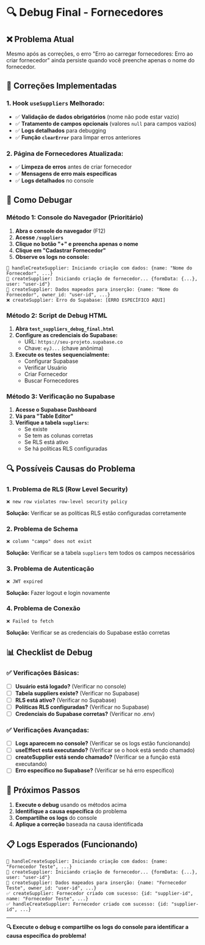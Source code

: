 # 🔍 Debug Final - Fornecedores

## ❌ Problema Atual

Mesmo após as correções, o erro "Erro ao carregar fornecedores: Erro ao criar fornecedor" ainda persiste quando você preenche apenas o nome do fornecedor.

## 🔧 Correções Implementadas

### **1. Hook `useSuppliers` Melhorado:**
- ✅ **Validação de dados obrigatórios** (nome não pode estar vazio)
- ✅ **Tratamento de campos opcionais** (valores `null` para campos vazios)
- ✅ **Logs detalhados** para debugging
- ✅ **Função `clearError`** para limpar erros anteriores

### **2. Página de Fornecedores Atualizada:**
- ✅ **Limpeza de erros** antes de criar fornecedor
- ✅ **Mensagens de erro mais específicas**
- ✅ **Logs detalhados** no console

## 🧪 Como Debugar

### **Método 1: Console do Navegador (Prioritário)**

1. **Abra o console do navegador** (F12)
2. **Acesse `/suppliers`**
3. **Clique no botão "+" e preencha apenas o nome**
4. **Clique em "Cadastrar Fornecedor"**
5. **Observe os logs no console:**

```
🚀 handleCreateSupplier: Iniciando criação com dados: {name: "Nome do Fornecedor", ...}
🚀 createSupplier: Iniciando criação de fornecedor... {formData: {...}, user: "user-id"}
📝 createSupplier: Dados mapeados para inserção: {name: "Nome do Fornecedor", owner_id: "user-id", ...}
❌ createSupplier: Erro do Supabase: [ERRO ESPECÍFICO AQUI]
```

### **Método 2: Script de Debug HTML**

1. **Abra `test_suppliers_debug_final.html`**
2. **Configure as credenciais do Supabase:**
   - URL: `https://seu-projeto.supabase.co`
   - Chave: `eyJ...` (chave anônima)
3. **Execute os testes sequencialmente:**
   - Configurar Supabase
   - Verificar Usuário
   - Criar Fornecedor
   - Buscar Fornecedores

### **Método 3: Verificação no Supabase**

1. **Acesse o Supabase Dashboard**
2. **Vá para "Table Editor"**
3. **Verifique a tabela `suppliers`:**
   - Se existe
   - Se tem as colunas corretas
   - Se RLS está ativo
   - Se há políticas RLS configuradas

## 🔍 Possíveis Causas do Problema

### **1. Problema de RLS (Row Level Security)**
```
❌ new row violates row-level security policy
```
**Solução:** Verificar se as políticas RLS estão configuradas corretamente

### **2. Problema de Schema**
```
❌ column "campo" does not exist
```
**Solução:** Verificar se a tabela `suppliers` tem todos os campos necessários

### **3. Problema de Autenticação**
```
❌ JWT expired
```
**Solução:** Fazer logout e login novamente

### **4. Problema de Conexão**
```
❌ Failed to fetch
```
**Solução:** Verificar se as credenciais do Supabase estão corretas

## 📊 Checklist de Debug

### **✅ Verificações Básicas:**
- [ ] **Usuário está logado?** (Verificar no console)
- [ ] **Tabela suppliers existe?** (Verificar no Supabase)
- [ ] **RLS está ativo?** (Verificar no Supabase)
- [ ] **Políticas RLS configuradas?** (Verificar no Supabase)
- [ ] **Credenciais do Supabase corretas?** (Verificar no .env)

### **✅ Verificações Avançadas:**
- [ ] **Logs aparecem no console?** (Verificar se os logs estão funcionando)
- [ ] **useEffect está executando?** (Verificar se o hook está sendo chamado)
- [ ] **createSupplier está sendo chamado?** (Verificar se a função está executando)
- [ ] **Erro específico no Supabase?** (Verificar se há erro específico)

## 🚀 Próximos Passos

1. **Execute o debug** usando os métodos acima
2. **Identifique a causa específica** do problema
3. **Compartilhe os logs** do console
4. **Aplique a correção** baseada na causa identificada

## 📋 Logs Esperados (Funcionando)

```
🚀 handleCreateSupplier: Iniciando criação com dados: {name: "Fornecedor Teste", ...}
🚀 createSupplier: Iniciando criação de fornecedor... {formData: {...}, user: "user-id"}
📝 createSupplier: Dados mapeados para inserção: {name: "Fornecedor Teste", owner_id: "user-id", ...}
✅ createSupplier: Fornecedor criado com sucesso: {id: "supplier-id", name: "Fornecedor Teste", ...}
✅ handleCreateSupplier: Fornecedor criado com sucesso: {id: "supplier-id", ...}
```

---

**🔍 Execute o debug e compartilhe os logs do console para identificar a causa específica do problema!**
